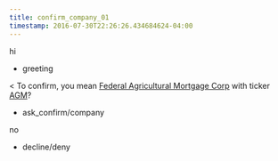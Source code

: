 ```yaml
---
title: confirm_company_01
timestamp: 2016-07-30T22:26:26.434684624-04:00
---
```


hi
* greeting

< To confirm, you mean [Federal Agricultural Mortgage Corp](company_name) with ticker [AGM](ticker_symbol)?
* ask_confirm/company

no
* decline/deny
